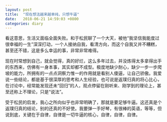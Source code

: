 ```yaml
---
layout: post
title:  "现在想法越来越单纯，只想牛逼"
date:   2018-06-21 14:59:03 +0800
categories: diary
---
```


看这意思，生活又面临全面失败。和于松民聊了一个大天，被他“我坚信我能度过很幸福的一生”深深打动，一个人接纳自我，看清方向，而这个自我又并不糟糕，甚至还不错，这是多么幸运的事，非常非常难得。

现在时常想到自己，就会觉得，真的好烂，这么多年过去，并没炼得太多拿得出手的东西来，仿佛有一身本事，其实却都不成型。极度地缺少耐心，缺少一步一步爬坡的能力，所拥有的一点点洞察力惟一的作用就是看别人傻逼，让自己骄傲。我爱说一些结论，都是基于很深厚的思考和人生经验，也可说是返璞归真的将心比心，在讨论中，经常能发现还未“回归”的人，观点停留在刚听来、刚学到的理论上，甚至还称上不理论，只是“说法”。

受于松民的启发，我心之所向似乎也非常明确了，那就是要足够牛逼。这还真是个返璞归真的结论，别的还真的不好使。我要弹一手好琴，有很棒的英语，等等，但说到底，关键在于自律，自律是一切牛逼的核心，自律，自律，自律。
